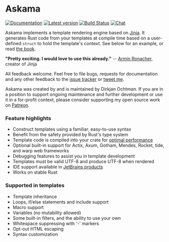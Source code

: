 # Askama

[![Documentation](https://docs.rs/askama/badge.svg)](https://docs.rs/askama/)
[![Latest version](https://img.shields.io/crates/v/askama.svg)](https://crates.io/crates/askama)
[![Build Status](https://github.com/djc/askama/workflows/CI/badge.svg)](https://github.com/djc/askama/actions?query=workflow%3ACI)
[![Chat](https://badges.gitter.im/gitterHQ/gitter.svg)](https://gitter.im/djc/askama)

Askama implements a template rendering engine based on [Jinja](https://jinja.palletsprojects.com/).
It generates Rust code from your templates at compile time
based on a user-defined `struct` to hold the template's context.
See below for an example, or read [the book][docs].

**"Pretty exciting. I would love to use this already."** --
[Armin Ronacher][mitsuhiko], creator of Jinja

All feedback welcome. Feel free to file bugs, requests for documentation and
any other feedback to the [issue tracker][issues] or [tweet me][twitter].

Askama was created by and is maintained by Dirkjan Ochtman. If you are in a
position to support ongoing maintenance and further development or use it
in a for-profit context, please consider supporting my open source work on
[Patreon][patreon].

### Feature highlights

* Construct templates using a familiar, easy-to-use syntax
* Benefit from the safety provided by Rust's type system
* Template code is compiled into your crate for [optimal performance][benchmarks]
* Optional built-in support for Actix, Axum, Gotham, Mendes, Rocket, tide, and warp web frameworks
* Debugging features to assist you in template development
* Templates must be valid UTF-8 and produce UTF-8 when rendered
* IDE support available in [JetBrains products](https://plugins.jetbrains.com/plugin/16591-askama-template-support)
* Works on stable Rust

### Supported in templates

* Template inheritance
* Loops, if/else statements and include support
* Macro support
* Variables (no mutability allowed)
* Some built-in filters, and the ability to use your own
* Whitespace suppressing with '-' markers
* Opt-out HTML escaping
* Syntax customization

[docs]: https://djc.github.io/askama/
[fafhrd91]: https://github.com/fafhrd91
[mitsuhiko]: http://lucumr.pocoo.org/
[issues]: https://github.com/djc/askama/issues
[twitter]: https://twitter.com/djco/
[patreon]: https://www.patreon.com/dochtman
[benchmarks]: https://github.com/djc/template-benchmarks-rs
